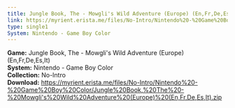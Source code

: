 ```yaml
---
title: Jungle Book, The - Mowgli's Wild Adventure (Europe) (En,Fr,De,Es,It)
link: https://myrient.erista.me/files/No-Intro/Nintendo%20-%20Game%20Boy%20Color/Jungle%20Book,%20The%20-%20Mowgli's%20Wild%20Adventure%20(Europe)%20(En,Fr,De,Es,It).zip
type: single1
System: Nintendo - Game Boy Color
---
```

<b>Game:</b> Jungle Book, The - Mowgli's Wild Adventure (Europe) (En,Fr,De,Es,It)<br>
<b>System:</b> Nintendo - Game Boy Color<br>
<b>Collection:</b> No-Intro<br>
<b>Download:</b> https://myrient.erista.me/files/No-Intro/Nintendo%20-%20Game%20Boy%20Color/Jungle%20Book,%20The%20-%20Mowgli's%20Wild%20Adventure%20(Europe)%20(En,Fr,De,Es,It).zip